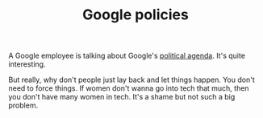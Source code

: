 ﻿---
layout: post
title: Google policies
---

A Google employee is talking about Google's [political agenda](http://gizmodo.com/exclusive-heres-the-full-10-page-anti-diversity-screed-1797564320). It's quite interesting.

But really, why don't people just lay back and let things happen. You don't need to force things. If women don't wanna go into tech that much, then you don't have many women in tech. It's a shame but not such a big problem.

